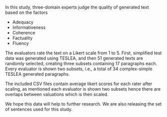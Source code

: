 In this study, three-domain experts judge the quality of generated text based on the factors

- Adequacy
- Informativeness
- Coherence
- Factuality
- Fluency

The evaluators rate the text on a Likert scale from 1 to 5. First, simplified test data was generated using TESLEA, and then 51 generated texts are randomly selected, creating three subsets containing 17 paragraphs each. Every evaluator is shown two subsets, i.e., a total of 34 complex-simple TESLEA generated paragraphs.

The included CSV files contain average likert scores for each rater after scaling, as mentioned each evaluator is shown two subsets hence there are overlaps between valuations which is then scaled.

We hope this data will help to further research. We are also releasing the set of sentences used for this study.
